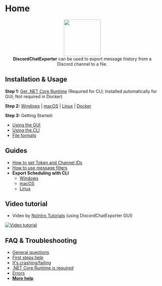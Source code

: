 # Home

<p align="center">
  <img src="https://i.imgur.com/IkrFoA0.png" height="120" />
<br>
<b>DiscordChatExporter</b> can be used to export message history from a Discord channel to a file.
</p>

## Installation & Usage

**Step 1:** [Get .NET Core Runtime](https://github.com/Tyrrrz/DiscordChatExporter/blob/master/.docs/Dotnet.md) (Required for CLI; Installed automatically for GUI; Not required in Docker)

**Step 2:** [Windows](https://github.com/Tyrrrz/DiscordChatExporter/blob/master/.docs/Getting-started.md#gui-or-cli) | [macOS](https://github.com/Tyrrrz/DiscordChatExporter/blob/master/.docs/MacOS.md) | [Linux](https://github.com/Tyrrrz/DiscordChatExporter/blob/master/.docs/Linux.md) | [Docker](https://github.com/Tyrrrz/DiscordChatExporter/blob/master/.docs/Docker.md)

**Step 3:** Getting Started:

- [Using the GUI](https://github.com/Tyrrrz/DiscordChatExporter/blob/master/.docs/Getting-started.md#using-the-gui)
- [Using the CLI](https://github.com/Tyrrrz/DiscordChatExporter/blob/master/.docs/Getting-started.md#using-the-cli)
- [File formats](https://github.com/Tyrrrz/DiscordChatExporter/blob/master/.docs/Getting-started.md#file-formats)

## Guides

- [How to get Token and Channel IDs](https://github.com/Tyrrrz/DiscordChatExporter/blob/master/.docs/Token-and-IDs.md)
- [How to use message filters](https://github.com/Tyrrrz/DiscordChatExporter/blob/master/.docs/Message-filters.md)
- **Export Scheduling with CLI**
  - [Windows](https://github.com/Tyrrrz/DiscordChatExporter/blob/master/.docs/scheduling-windows.md)
  - [macOS](https://github.com/Tyrrrz/DiscordChatExporter/blob/master/.docs/scheduling-MacOS.md)
  - [Linux](https://github.com/Tyrrrz/DiscordChatExporter/blob/master/.docs/scheduling-Linux.md)

## Video tutorial

- Video by [NoIntro Tutorials](https://youtube.com/channel/UCFezKSxdNKJe77-hYiuXu3Q) (using DiscordChatExporter GUI)

[![Video tutorial](https://i.ytimg.com/vi/jjtu0VQXV7I/hqdefault.jpg)](https://youtube.com/watch?v=jjtu0VQXV7I)

## FAQ & Troubleshooting

- [General questions](https://github.com/Tyrrrz/DiscordChatExporter/blob/master/.docs/Troubleshooting.md#general)
- [First steps help](https://github.com/Tyrrrz/DiscordChatExporter/blob/master/.docs/Troubleshooting.md#first-steps)
- [It's crashing/failing](https://github.com/Tyrrrz/DiscordChatExporter/blob/master/.docs/Troubleshooting.md#DCE-is-crashingfailing)
- [.NET Core Runtime is required](https://github.com/Tyrrrz/DiscordChatExporter/blob/master/.docs/Troubleshooting.md#net-core-runtime-is-required)
- [Errors](https://github.com/Tyrrrz/DiscordChatExporter/blob/master/.docs/Troubleshooting.md#errors)
- [**More help**](https://github.com/Tyrrrz/DiscordChatExporter/blob/master/.docs/Troubleshooting.md)
